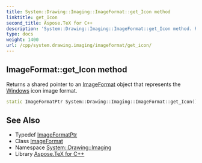 ```yaml
---
title: System::Drawing::Imaging::ImageFormat::get_Icon method
linktitle: get_Icon
second_title: Aspose.TeX for C++
description: 'System::Drawing::Imaging::ImageFormat::get_Icon method. Returns a shared pointer to an ImageFormat object that represents the Windows icon image format in C++.'
type: docs
weight: 1400
url: /cpp/system.drawing.imaging/imageformat/get_icon/
---
```

## ImageFormat::get_Icon method


Returns a shared pointer to an [ImageFormat](../) object that represents the [Windows](../../../system.windows/) icon image format.

```cpp
static ImageFormatPtr System::Drawing::Imaging::ImageFormat::get_Icon()
```

## See Also

* Typedef [ImageFormatPtr](../../imageformatptr/)
* Class [ImageFormat](../)
* Namespace [System::Drawing::Imaging](../../)
* Library [Aspose.TeX for C++](../../../)
